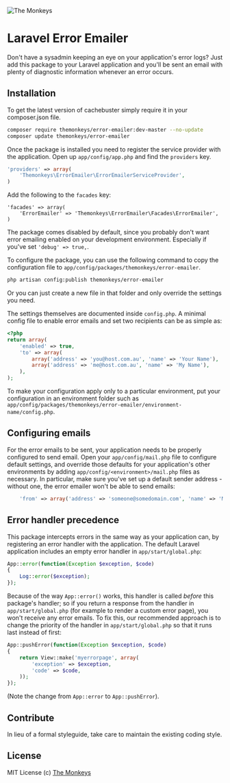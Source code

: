 ![The Monkeys](http://www.themonkeys.com.au/img/monkey_logo.png)

Laravel Error Emailer
=====================

Don't have a sysadmin keeping an eye on your application's error logs? Just add this package to your Laravel application
and you'll be sent an email with plenty of diagnostic information whenever an error occurs.


Installation
------------
To get the latest version of cachebuster simply require it in your composer.json file.

```bash
composer require themonkeys/error-emailer:dev-master --no-update
composer update themonkeys/error-emailer
```

Once the package is installed you need to register the service provider with the application. Open up
`app/config/app.php` and find the `providers` key.

```php
'providers' => array(
    'Themonkeys\ErrorEmailer\ErrorEmailerServiceProvider',
)
```

Add the following to the `facades` key:

```
'facades' => array(
    'ErrorEmailer' => 'Themonkeys\ErrorEmailer\Facades\ErrorEmailer',
)
```

The package comes disabled by default, since you probably don't want error emailing enabled on your development
environment. Especially if you've set `'debug' => true,`.

To configure the package, you can use the following command to copy the configuration file to
`app/config/packages/themonkeys/error-emailer`.

```sh
php artisan config:publish themonkeys/error-emailer
```

Or you can just create a new file in that folder and only override the settings you need.

The settings themselves are documented inside `config.php`. A minimal config file to enable error emails and set two
recipients can be as simple as:

```php
<?php
return array(
    'enabled' => true,
    'to' => array(
        array('address' => 'you@host.com.au', 'name' => 'Your Name'),
        array('address' => 'me@host.com.au', 'name' => 'My Name'),
    ),
);
```

To make your configuration apply only to a particular environment, put your configuration in an environment folder such
as `app/config/packages/themonkeys/error-emailer/environment-name/config.php`.

Configuring emails
------------------

For the error emails to be sent, your application needs to be properly configured to send email. Open your 
`app/config/mail.php` file to configure default settings, and override those defaults for your application's other
environments by adding `app/config/<environment>/mail.php` files as necessary. In particular, make sure you've set up
a default sender address - without one, the error emailer won't be able to send emails:

```php
    'from' => array('address' => 'someone@somedomain.com', 'name' => 'My Application'),
```

Error handler precedence
------------------------

This package intercepts errors in the same way as your application can, by registering an error handler with the 
application. The default Laravel application includes an empty error handler in `app/start/global.php`:

```php
App::error(function(Exception $exception, $code)
{
	Log::error($exception);
});
```

Because of the way `App::error()` works, this handler is called _before_ this package's handler; so if you return a 
response from the handler in `app/start/global.php` (for example to render a custom error page), you won't receive any 
error emails. To fix this, our recommended approach is to change the priority of the handler in `app/start/global.php`
so that it runs last instead of first:

```php
App::pushError(function(Exception $exception, $code)
{
	return View::make('myerrorpage', array(
	    'exception' => $exception,
	    'code' => $code,
    ));
});
```

(Note the change from `App::error` to `App::pushError`).

Contribute
----------

In lieu of a formal styleguide, take care to maintain the existing coding style.

License
-------

MIT License
(c) [The Monkeys](http://www.themonkeys.com.au/)
